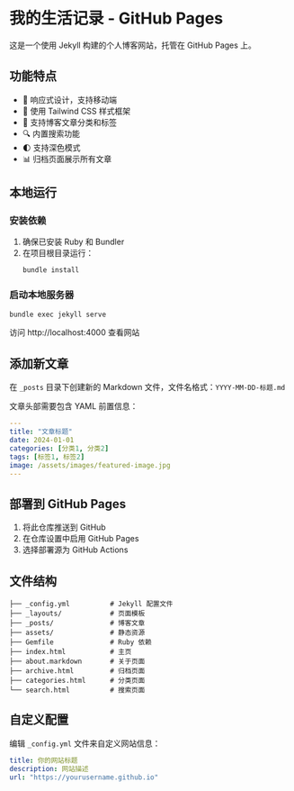 # 我的生活记录 - GitHub Pages

这是一个使用 Jekyll 构建的个人博客网站，托管在 GitHub Pages 上。

## 功能特点

- 📱 响应式设计，支持移动端
- 🎨 使用 Tailwind CSS 样式框架
- 📝 支持博客文章分类和标签
- 🔍 内置搜索功能
- 🌓 支持深色模式
- 📊 归档页面展示所有文章

## 本地运行

### 安装依赖

1. 确保已安装 Ruby 和 Bundler
2. 在项目根目录运行：
   ```bash
   bundle install
   ```

### 启动本地服务器

```bash
bundle exec jekyll serve
```

访问 http://localhost:4000 查看网站

## 添加新文章

在 `_posts` 目录下创建新的 Markdown 文件，文件名格式：`YYYY-MM-DD-标题.md`

文章头部需要包含 YAML 前置信息：

```yaml
---
title: "文章标题"
date: 2024-01-01
categories: [分类1, 分类2]
tags: [标签1, 标签2]
image: /assets/images/featured-image.jpg
---
```

## 部署到 GitHub Pages

1. 将此仓库推送到 GitHub
2. 在仓库设置中启用 GitHub Pages
3. 选择部署源为 GitHub Actions

## 文件结构

```
├── _config.yml          # Jekyll 配置文件
├── _layouts/            # 页面模板
├── _posts/              # 博客文章
├── assets/              # 静态资源
├── Gemfile              # Ruby 依赖
├── index.html           # 主页
├── about.markdown       # 关于页面
├── archive.html         # 归档页面
├── categories.html      # 分类页面
└── search.html          # 搜索页面
```

## 自定义配置

编辑 `_config.yml` 文件来自定义网站信息：

```yaml
title: 你的网站标题
description: 网站描述
url: "https://yourusername.github.io"
```